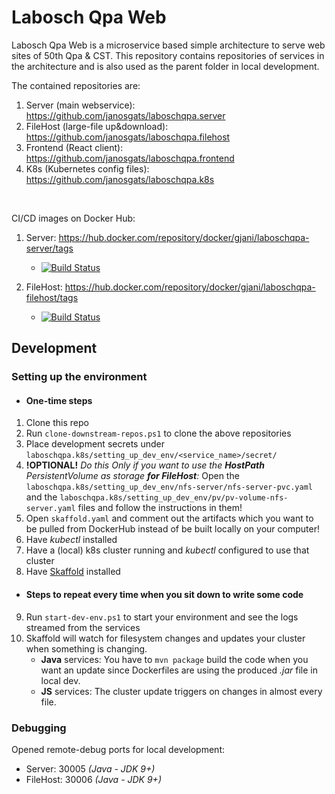 # Labosch Qpa Web
Labosch Qpa Web is a microservice based simple architecture to serve web sites of 50th Qpa & CST. 
This repository contains repositories of services in the architecture and is also used as the parent folder in local development. 

The contained repositories are:
1. Server (main webservice): https://github.com/janosgats/laboschqpa.server
2. FileHost (large-file up&download): https://github.com/janosgats/laboschqpa.filehost
3. Frontend (React client): https://github.com/janosgats/laboschqpa.frontend
4. K8s (Kubernetes config files): https://github.com/janosgats/laboschqpa.k8s

<br>

CI/CD images on Docker Hub:

1. Server: https://hub.docker.com/repository/docker/gjani/laboschqpa-server/tags

   * [![Build Status](https://travis-ci.com/janosgats/laboschqpa.server.svg?branch=master)](https://travis-ci.com/janosgats/laboschqpa.server)

2. FileHost: https://hub.docker.com/repository/docker/gjani/laboschqpa-filehost/tags

   * [![Build Status](https://travis-ci.com/janosgats/laboschqpa.filehost.svg?branch=master)](https://travis-ci.com/janosgats/laboschqpa.filehost)
   
## Development

### Setting up the environment
* #### One-time steps
1. Clone this repo
2. Run `clone-downstream-repos.ps1` to clone the above repositories
3. Place development secrets under `laboschqpa.k8s/setting_up_dev_env/<service_name>/secret/`
4. **!OPTIONAL!** *Do this Only if you want to use the **HostPath** PersistentVolume as storage **for FileHost**:* Open the `laboschqpa.k8s/setting_up_dev_env/nfs-server/nfs-server-pvc.yaml` and the `laboschqpa.k8s/setting_up_dev_env/pv/pv-volume-nfs-server.yaml` files and follow the instructions in them!  
5. Open `skaffold.yaml` and comment out the artifacts which you want to be pulled from DockerHub instead of be built locally on your computer!
6. Have *kubectl* installed
7. Have a (local) k8s cluster running and *kubectl* configured to use that cluster
8. Have [Skaffold](https://skaffold.dev/) installed
* #### Steps to repeat every time when you sit down to write some code 
9. Run `start-dev-env.ps1` to start your environment and see the logs streamed from the services
10. Skaffold will watch for filesystem changes and updates your cluster when something is changing.
      * **Java** services: You have to `mvn package` build the code when you want an update since Dockerfiles are using the produced *.jar* file in local dev.
      * **JS** services: The cluster update triggers on changes in almost every file.


### Debugging
Opened remote-debug ports for local development:
* Server: 30005 *(Java - JDK 9+)*
* FileHost: 30006 *(Java - JDK 9+)*
